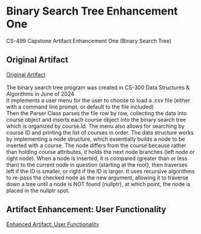 # Binary Search Tree Enhancement One
CS-499 Capstone Artifact Enhancement One (Binary Search Tree)
<br>
## Original Artifact
[Original Artifact](https://github.com/AnthonyBaratti/EnhancementOne/tree/main/BinarySearchTree)<br><br>
The binary search tree program was created in CS-300 Data Structures & Algorithms in June of 2024  
It implements a user menu for the user to choose to load a .csv file (either with a command line prompt, or default to the file included)  
Then the Parser Class parses the file row by row, collecting the data into course object and inserts each course object into the binary search tree which is organized by course.Id.
The menu also allows for searching by course ID and printing the list of courses in order. The data structure works by implementing a node structure, which essentially builds a node to be inserted with a course. The node differs from the course because rather than holding course attributes, it holds the next node branches (left node or right node). When a node is inserted, it is compared (greater than or less than) to the current node in question (starting at the root), then traverses left if the ID is smaller, or right if the ID is larger. It uses recursive algorithms to re-pass the checked node as the new argument, allowing it to traverse down a tree until a node is NOT found (nullptr), at which point, the node is placed in the nullptr spot.

## Artifact Enhancement: User Functionality
[Enhanced Artifact: User Functionality](https://github.com/AnthonyBaratti/EnhancementOne/tree/main/BinarySearchTreeEnhancementOne)

